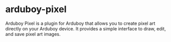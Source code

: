 # arduboy-pixel

Arduboy Pixel is a plugin for Arduboy that allows you to create pixel art directly on your Arduboy device. It provides a simple interface to draw, edit, and save pixel art images.